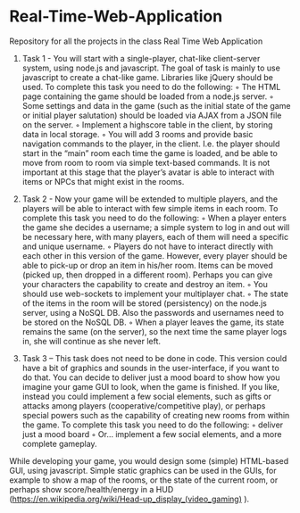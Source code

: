 # Real-Time-Web-Application

Repository for all the projects in the class Real Time Web Application

1. Task 1 - You will start with a single-player, chat-like client-server system, using node.js and javascript. 
The goal of task is mainly to use javascript to create a chat-like game. Libraries like jQuery should be used.
To complete this task you need to do the following:
    ◦ The HTML page containing the game should be loaded from a node.js server. 
    ◦ Some settings and data in the game (such as the initial state of the game or initial player salutation) should be loaded via AJAX from a JSON file on the server.
    ◦ Implement a highscore table in the client, by storing data in local storage. 
    ◦ You will add 3 rooms and provide basic navigation commands to the player, in the client. I.e. the player should start in the “main” room each time the game is loaded, and be able to move from room to room via simple text-based commands. 
It is not important at this stage that the player’s avatar is able to interact with items or NPCs that might exist in the rooms. 

2. Task 2 - Now your game will be extended to multiple players, and the players will be able to interact with few simple items in each room. To complete this task you need to do the following:
    ◦ When a player enters the game she decides a username; a simple system to log in and out will be necessary here, with many players, each of them will need a specific and unique username.
    ◦ Players do not have to interact directly with each other in this version of the game. However, every player should be able to pick-up or drop an item in his/her room. Items can be moved (picked up, then dropped in a different room).  Perhaps you can give your characters the capability to create and destroy an item. 
    ◦ You should use web-sockets to implement your multiplayer chat.
    ◦ The state of the items in the room will be stored (persistency) on the node.js server, using a NoSQL DB. Also the passwords and usernames need to be stored on the NoSQL DB. 
    ◦ When a player leaves the game, its state remains the same (on the server), so the next time the same player logs in, she will continue as she never left. 

3. Task 3 – This task does not need to be done in code. This version could have a bit of graphics and sounds in the user-interface, if you want to do that. You can decide to deliver just a mood board to show how you imagine your game GUI to look, when the game is finished. If you like, instead you could implement a few social elements, such as gifts or attacks among players (cooperative/competitive play), or perhaps special powers such as the capability of creating new rooms from within the game. To complete this task you need to do the following:
    ◦ deliver just a mood board
    ◦ Or… implement a few social elements, and a more complete gameplay.

While developing your game, you would design some (simple) HTML-based GUI, using javascript. Simple static graphics can be used in the GUIs, for example to show a map of the rooms, or the state of the current room, or perhaps show score/health/energy in a HUD (https://en.wikipedia.org/wiki/Head-up_display_(video_gaming) ).
